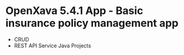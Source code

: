 # OpenXava 5.4.1 App - Basic insurance policy management app
 - CRUD
 - REST API Service
Java Projects
